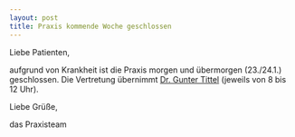 ```yaml
---
layout: post
title: Praxis kommende Woche geschlossen
---
```


Liebe Patienten,

aufgrund von Krankheit ist die Praxis morgen und übermorgen (23./24.1.) geschlossen. Die Vertretung übernimmt [Dr. Gunter Tittel](https://www.kinderaerzte-im-netz.de/aerzte/dresden/dr-tittel/startseite.html) (jeweils von 8 bis 12 Uhr).

Liebe Grüße,
<p/>
das Praxisteam
